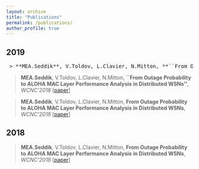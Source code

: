 ```yaml
---
layout: archive
title: "Publications"
permalink: /publications/
author_profile: true
---
```


**2019**
---
<pre> > **MEA.Seddik**, V.Toldov, L.Clavier, N.Mitton, **``From Outage Probability to ALOHA MAC Layer Performance Analysis in Distributed WSNs''**, *WCNC'2018* [[paper](https://hal.inria.fr/hal-01677687/document)] </pre>

> **MEA.Seddik**, V.Toldov, L.Clavier, N.Mitton, **``From Outage Probability to ALOHA MAC Layer Performance Analysis in Distributed WSNs''**, *WCNC'2018* [[paper](https://hal.inria.fr/hal-01677687/document)]

> **MEA.Seddik**, V.Toldov, L.Clavier, N.Mitton, **From Outage Probability to ALOHA MAC Layer Performance Analysis in Distributed WSNs**, *WCNC'2018* [[paper](https://hal.inria.fr/hal-01677687/document)]

**2018**
---
> **MEA.Seddik**, V.Toldov, L.Clavier, N.Mitton, **From Outage Probability to ALOHA MAC Layer Performance Analysis in Distributed WSNs**, *WCNC'2018* [[paper](https://hal.inria.fr/hal-01677687/document)]
